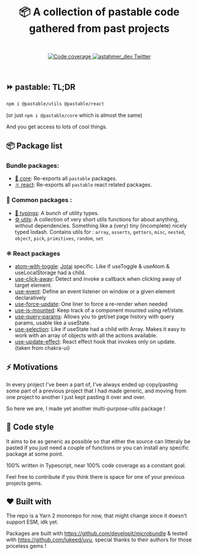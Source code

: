 <h1 align="center">
  📦 A collection of pastable code gathered from past projects
</h1>

<br />

<p align="center">
  <a href="https://codecov.io/gh/astahmer/entity-routes">
    <img
      alt="Code coverage"
      src="https://codecov.io/gh/astahmer/entity-routes/branch/main/graph/badge.svg?token=N0YDUEVIWJ"
    />
  </a>
  <a href="https://twitter.com/astahmer_dev">
    <img
      alt="astahmer_dev Twitter"
      src="https://img.shields.io/twitter/follow/astahmer_dev?label=%40astahmer_dev&style=social"
    />
  </a>
</p>
<br />

## ⏩ pastable: TL;DR

```sh
npm i @pastable/utils @pastable/react
```

(or just `npm i @pastable/core` which is almost the same)

And you get access to lots of cool things.

## 📦 Package list

### Bundle packages:

-   [🧰 core](./packages/core/README.md): Re-exports all `pastable` packages.
-   [⚛️ react](./packages/react/README.md): Re-exports all `pastable` react related packages.

### 🔧 Common packages :

-   [📜 typings](./packages/typings/README.md): A bunch of utility types.
-   [⚙️ utils](./packages/utils/README.md): A collection of very short utils functions for about anything, without dependencies. Something like a (very) tiny (incomplete) nicely typed lodash. Contains utils for : `array`, `asserts`, `getters`, `misc`, `nested`, `object`, `pick`, `primitives`, `random`, `set`

### ⚛️ React packages

-   [atom-with-toggle](./docs/atomWithToggle.md): [Jotai](https://github.com/pmndrs/jotai) specific. Like if useToggle & useAtom & useLocalStorage had a child.
-   [use-click-away](./docs/useClickAway.md): Detect and invoke a callback when clicking away of target element.
-   [use-event](./docs/useEvent.md): Define an event listener on window or a given element declaratively
-   [use-force-update](./docs/useForceUpdate.md): One liner to force a re-render when needed
-   [use-is-mounted](./docs/useIsMounted.md): Keep track of a component mounted using ref/state.
-   [use-query-params](./docs/useQueryParams.md): Allows you to get/set page history with query params, usable like a useState.
-   [use-selection](./docs/useSelection.md): Like if useState had a child with Array. Makes it easy to work with an array of objects with all the actions available.
-   [use-update-effect](./docs/useUpdateEffect.md): React effect hook that invokes only on update. (taken from chakra-ui)

## ⚡ Motivations

In every project I've been a part of, I've always ended up copy/pasting some part of a previous project that I had made generic, and moving from one project to another I just kept pasting it over and over.

So here we are, I made yet another multi-purpose-utils package !

## 🎨 Code style

It aims to be as generic as possible so that either the source can litteraly be pasted if you just need a couple of functions or you can install any specific package at some point.

100% written in Typescript, near 100% code coverage as a constant goal.

Feel free to contribute if you think there is space for one of your previous projects gems.

## ❤️ Built with

The repo is a Yarn 2 monorepo for now, that might change since it doesn't support ESM, idk yet.

Packages are built with https://github.com/developit/microbundle & tested with https://github.com/lukeed/uvu, special thanks to their authors for those priceless gems !
